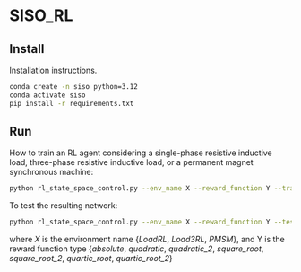 # SISO_RL

## Install 

Installation instructions.

```bash
conda create -n siso python=3.12
conda activate siso
pip install -r requirements.txt
```

## Run

How to train an RL agent considering a single-phase resistive inductive load, three-phase resistive inductive load, or a permanent magnet synchronous machine:

```bash
python rl_state_space_control.py --env_name X --reward_function Y --train
```

To test the resulting network:

```bash
python rl_state_space_control.py --env_name X --reward_function Y --test
```

where *X* is the environment name {*LoadRL*, *Load3RL*, *PMSM*}, and Y is the reward function type {*absolute*, *quadratic*, *quadratic_2*, *square_root*, *square_root_2*, *quartic_root*, *quartic_root_2*}
